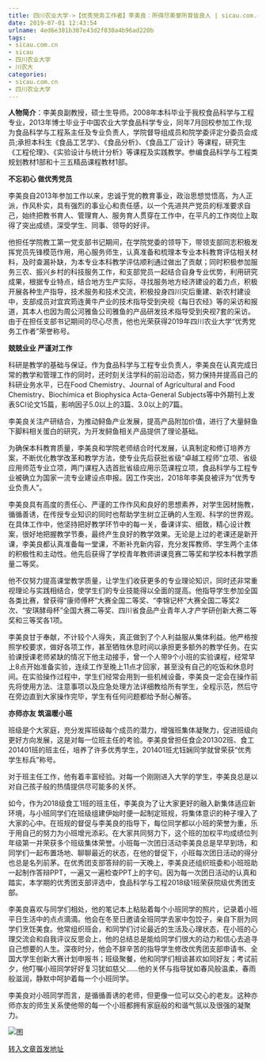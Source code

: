 ```yaml
---
title: 四川农业大学->【优秀党务工作者】李美良：所得尽美誉所育皆良人 | sicau.com.cn
date: 2019-07-01 12:43:54
urlname: 4ed6e381b307e43d2f030a4b96ad220b
tags: 
- sicau.com.cn
- sicau
- 四川农业大学
- 川农大
categories:
- sicau.com.cn
- 四川农业大学
---
```



**人物简介**：李美良副教授，硕士生导师。2008年本科毕业于我校食品科学与工程专业，2013年博士毕业于中国农业大学食品科学专业，同年7月回校参加工作;现为食品科学与工程系主任及专业负责人，学院督导组成员和院学委评定分委员会成员;承担本科生《食品工艺学》、《食品分析》、《食品工厂设计》等课程，研究生《工程伦理》、《实验设计与统计分析》等课程及实践教学。参编食品科学与工程类规划教材1部和十三五精品课程教材1部。

**不忘初心 做优秀党员**

李美良自2013年参加工作以来，忠诚于党的教育事业，政治思想觉悟高，为人正派，作风朴实，具有强烈的事业心和责任感，以一个先进共产党员的标准要求自己，始终把教书育人、管理育人、服务育人贯穿在工作中，在平凡的工作岗位上取得了突出成绩，深受学生、同事、领导的好评。

他担任学院教工第一党支部书记期间，在学院党委的领导下，带领支部同志积极发挥党员先锋模范作用，用心服务师生，认真准备和梳理本专业本科教育评估相关材料，及时查漏补缺，为本专业本科教学评估顺利通过做出了贡献；同时积极参加服务三农、振兴乡村的科技服务工作，和支部党员一起结合自身专业优势，利用研究成果，根据专业特点，结合地方生产实际，寻找服务地方经济建设的着力点，积极开展各种生产指导，技术服务和技术交流，积极投身四川灾后重建、新农村建设中，支部成员对宜宾筠连黄牛产业的技术指导受到央视《每日农经》等的采访和报道，其本人也因为周公河雅鱼公司雅鱼的产品研发技术指导受到央视7套的采访。由于在担任支部书记期间的尽心尽责，他也光荣获得2019年四川农业大学“优秀党务工作者”荣誉称号。

**兢兢业业 严谨对工作**

科研是教学的基础与保证。作为食品科学与工程专业负责人，李美良在认真完成日常的教学和管理工作的同时，还时刻关注学科的前沿动态，努力保持并提高自己的科研业务水平，已在Food Chemistry、Journal of Agricultural and Food Chemistry、Biochimica et Biophysica Acta-General Subjects等中外期刊上发表SCI论文15篇，影响因子5.0以上的3篇、3.0以上的7篇。

李美良关注产研结合，为推动鲟鱼产业发展，提高产品附加价值，进行了大量鲟鱼下脚料相关蛋白的研究，为开发鲟鱼相关产品提供了理论基础。

为确保本科教育质量，李美良和学院老师结合时代发展，认真制定和修订培养方案，不断优化教学改革和教学方法，使专业先后获批省级“卓越工程师”立项、省级应用师范专业立项，两门课程入选首批省级应用示范课程立项，食品科学与工程专业被确立为国家一流专业建设点申报。因工作突出，2018年李美良被评为“优秀专业负责人”。

李美良具有高度的责任心、严谨的工作作风和良好的思想素养，对学生因材施教，循循善诱，在传授专业知识的同时也帮助学生树立正确的人生观、科学的世界观。在具体工作中，他坚持把好教学环节中的每一关，备课详实、细致，精心设计教案，很好地把握教学节奏，最终产生良好的教学效果。无论是上过的老课还是新开课，李美良都认真准备每一堂课，不断补充新内容，充分发挥教师、学生两个主体的积极性和主动性。他先后获得了学校青年教师讲课竞赛二等奖和学校本科教学质量二等奖。

他不仅努力提高课堂教学质量，让学生们收获更多的专业理论知识，同时还非常重视理论与实践相结合，使学生们的专业技能得以全面的提高。他指导学生参加全国各类比赛，曾获得“康师傅杯”大赛全国二等奖、“李锦记杯”大赛全国二等奖2次、“安琪酵母杯”全国大赛二等奖、四川省食品产业青年人才产学研创新大赛二等奖和三等奖各1项。

李美良甘于奉献，不计较个人得失，真正做到了个人利益服从集体利益。他严格按照学校要求，做好各项工作，甚至牺牲休息时间以承担更多额外的教学任务。在实验课授课老师紧缺的情况下他主动接手，曾一个人带9个小班的实验课程，经常早上8点开始准备实验，连续工作至晚上11点才回家，甚至没有自己的吃饭和休息时间。在实验操作过程中，学生们经常会用到一些机械设备，李美良一定会在操作前先将使用方法、注意事项以及应急处理方法详细教给所有学生，全程示范，然后守在旁边直到大家操作完毕，学生有任何问题都给予耐心解答。

**亦师亦友 筑温暖小班**

班级是个大家庭，充分发挥班级每个成员的潜力，增强班集体凝聚力，促进班级向更好方向发展，这是对每一位班主任的考验。李美良曾担任食企201302班、食工201401班的班主任，培养了许多优秀学生，201401班尤钰娴同学就曾荣获“优秀学生标兵”称号。

对于班主任工作，他有着丰富经验。对每一个刚刚进入大学的学生，李美良总是以对自己孩子般的热情提供尽可能多的关怀。

如今，作为2018级食工1班的班主任，李美良为了让大家更好的融入新集体适应新环境，与小班同学们在班级组建伊始时便一起制定班规，将集体意识的种子埋入了大家的心中。在班规的督促与李美良的指导下，每位同学都以小班的荣誉为重，乐于用自己的努力为小班增光添彩。在大家共同努力下，这个班的加权平均成绩位列年级第一并荣获多个班级集体荣誉。小班每一次团日活动李美良总是早早到场，和同学们一起布置场地、聊聊最近的状态，在他的督促下，小班每次团日活动的得分也总是名列前茅。在优秀团支部答辩的前一天晚上，李美良还组织班委和小班班助一起制作答辩PPT，一遍又一遍检查PPT上的字句。因为每一次团日活动的认真和踏实，本学期的优秀团支部评选中，食品科学与工程2018级1班荣获院级优秀团支部。

李美良喜欢与同学们相处，他的笔记本上粘贴着每个小班同学的照片，记录着小班平日生活中的点点滴滴。他会在冬至日邀请全班同学去家中包饺子，亲自下厨为同学们烹饪美食。他常组织班会，和同学们讨论最近的生活及心理状态，在小班的心理交流会和自我评议反思会上，他的总结总是能给同学们很大的动力和信心去追寻自己想要的人生。深夜时分，他会不辞辛苦的指导学生修改优秀团支部申请书、全国大学生创新大赛计划申报书；班级聚餐，他和同学们相谈甚欢如同好友；考试前夕，他叮嘱小班同学好好复习犹如慈父……他的关怀与指导犹如春风般温柔，春雨般滋润，静默中呵护着每一个小班同学。

李美良对小班同学而言，是循循善诱的老师，但更像一位可以交心的老友。这种亦师亦友的师生关系使他带的每一个小班都拥有家庭般的和谐气氛以及很强的凝聚力。



![图](https://news.sicau.edu.cn/__local/D/EE/FA/5E7765CE47357EF4F974E4E2C47_452A7D82_4D98.jpg)

[转入文章首发地址](https://news.sicau.edu.cn/info/1078/52370.htm)